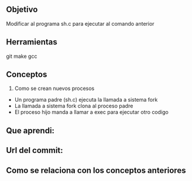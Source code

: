 ## Objetivo
Modificar al programa sh.c para ejecutar al comando anterior

## Herramientas
git 
make
gcc

## Conceptos
1) Como se crean nuevos procesos
+ Un programa padre (sh.c) ejecuta la llamada a sistema fork
+ La llamada a sistema fork clona al proceso padre
+ El proceso hijo manda a llamar a exec para ejecutar otro codigo


## Que aprendi:


## Url del commit:

## Como se relaciona con los conceptos anteriores








